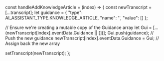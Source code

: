 const handleAddKnowledgeArticle = (index) => {
  const newTranscript = [...transcript];
  let guidance = {
    "type": AI_ASSISTANT_TYPE.KNOWLEDGE_ARTICLE,
    "name": '',
    "value": []
  };

  // Ensure we're creating a mutable copy of the Guidance array
  let Gui = [...(newTranscript[index].eventData.Guidance || [])];
  Gui.push(guidance); // Push the new guidance
  newTranscript[index].eventData.Guidance = Gui; // Assign back the new array

  setTranscript(newTranscript);
};
